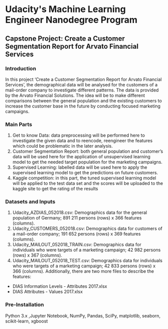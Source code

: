 # Udacity's Machine Learning Engineer Nanodegree Program
## Capstone Project: Create a Customer Segmentation Report for Arvato Financial Services


### Introduction
In this project ‘Create a Customer Segmentation Report for Arvato Financial Services’, the demographical data will be analysed for the customers of a mail-order company to investigate different patterns. The data is provided by the Arvato Financial Solutions. The idea will be to make different comparisons between the general population and the existing customers to increase the customer base in the future by conducting focused marketing campaigns. 

### Main Parts
1.	Get to know Data: data preprocessing will be performed here to investigate the given data and to reencode, reengineer the features which could be problematic in the later analysis.
2.	Customer Segmentation Report: both general population and customer’s  data will be used here for the application of unsupervised learning model to get the needed target population for the marketing campaigns.
3.	Supervised Learning: labelled data will be used here to apply the supervised learning model to get the predictions on future customers.
4.	Kaggle competition: in this part, the tuned supervised learning model will be applied to the test data set and the scores will be uploaded to the kaggle site to get the rating of the results

### Datasets and Inputs
1.  Udacity_AZDIAS_052018.csv: Demographics data for the general population of Germany; 891 211 persons (rows) x 366 features (columns).
2.  Udacity_CUSTOMERS_052018.csv: Demographics data for customers of a mail-order company; 191 652 persons (rows) x 369 features (columns).
3.	Udacity_MAILOUT_052018_TRAIN.csv: Demographics data for individuals who were targets of a marketing campaign; 42 982 persons (rows) x 367 (columns).
4.	Udacity_MAILOUT_052018_TEST.csv: Demographics data for individuals who were targets of a marketing campaign; 42 833 persons (rows) x 366 (columns).
Additionally, there are two more files to describe the features:
- DIAS Information Levels - Attributes 2017.xlsx
- DIAS Attributes - Values 2017.xlsx 

### Pre-Installation
Python 3.x ,Jupyter Notebook, NumPy, Pandas, SciPy, matplotlib, seaborn, scikit-learn, xgboost
